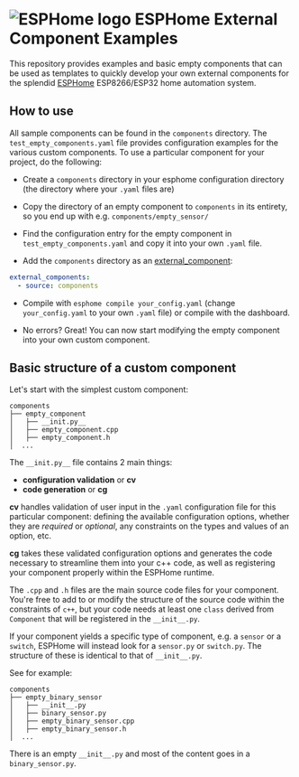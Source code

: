 # ![ESPHome logo](esphome-logo.png) ESPHome External Component Examples

This repository provides examples and basic empty components that can be used as templates to quickly develop your own external components for the splendid [ESPHome](https://esphome.io/) ESP8266/ESP32 home automation system.

## How to use

All sample components can be found in the `components` directory. The `test_empty_components.yaml` file provides configuration examples for the various custom components. To use a particular component for your project, do the following:

- Create a `components` directory in your esphome configuration directory (the directory where your `.yaml` files are)

- Copy the directory of an empty component to `components` in its entirety, so you end up with e.g. `components/empty_sensor/`

- Find the configuration entry for the empty component in `test_empty_components.yaml` and copy it into your own `.yaml` file.

- Add the `components` directory as an [external_component](https://esphome.io/components/external_components):

```yaml
external_components:
  - source: components
```

- Compile with `esphome compile your_config.yaml` (change `your_config.yaml` to your own `.yaml` file) or compile with the dashboard.

- No errors? Great! You can now start modifying the empty component into your own custom component.

## Basic structure of a custom component

Let's start with the simplest custom component:

```
components
├── empty_component
│   ├── __init.py__
│   ├── empty_component.cpp
│   ├── empty_component.h
│  ...
```

The `__init.py__` file contains 2 main things:

- **configuration validation** or **cv**
- **code generation** or **cg**

**cv** handles validation of user input in the `.yaml` configuration file for this particular component: defining the available configuration options, whether they are _required_ or _optional_, any constraints on the types and values of an option, etc.

**cg** takes these validated configuration options and generates the code necessary to streamline them into your c++ code, as well as registering your component properly within the ESPHome runtime.

The `.cpp` and `.h` files are the main source code files for your component. You're free to add to or modify the structure of the source code within the constraints of `c++`, but your code needs at least one `class` derived from `Component` that will be registered in the `__init__.py`.

If your component yields a specific type of component, e.g. a `sensor` or a `switch`, ESPHome will instead look for a `sensor.py` or `switch.py`.
The structure of these is identical to that of `__init__.py`.

See for example:

```
components
├── empty_binary_sensor
│   ├── __init__.py
│   ├── binary_sensor.py
│   ├── empty_binary_sensor.cpp
│   ├── empty_binary_sensor.h
│  ...
```

There is an empty `__init__.py` and most of the content goes in a `binary_sensor.py`.
